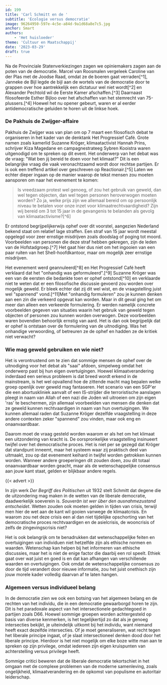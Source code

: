 ```yaml
---
id: 199
title: 'Carl Schmitt en de '
subtitle: 'Ecologie versus democratie'
image: 96264950-597e-4c5e-a84d-9a1d68a8e7c5.jpg
anchor: Smart
authors:
    - 'Het huisloeder'
theme: 'Cultuur en Maatschappij'
date: '2023-03-29'
draft: true
---
```


Na de Provinciale Statenverkiezingen zagen we opiniemakers zagen aan de poten van de democratie. Marcel van Roosmalen vergeleek Caroline van der Plas met de Joodse Raad, omdat ze de boeren gaat verraden[^1], Janneke de Bijl legde de bijl aan de wortels van de democratie door te grappen over hoe aantrekkelijk een dictatuur wel niet wordt[^2] en Alexander Pechtold wil de Eerste Kamer afschaffen.[^3] Daarnaast filosofeerde Esther Bijloo over het afschaffen van het stemrecht van 75-plussers.[^4] Hoewel het nu opener gebeurt, waren er al eerder antidemocratische geluiden te horen uit de linkse hoek. 

### De Pakhuis de Zwijger-affaire

Pakhuis de Zwijger was van plan om op 7 maart een filosofisch debat te organiseren in het kader van de denktank Het Progressief Café. Grote namen zoals kamerlid Suzanne Kröger, klimaatactivist Hannah Prins, schrijver Kiza Magedane en campagnestrateeg Sybren Kooistra waren uitgenodigd om te spreken op dit event. Het onderwerp van het debat was de vraag: "Wat ben jij bereid te doen voor het klimaat?" Dit is een belangrijke vraag die vaak veronachtzaamd wordt door rechtse partijen. Er is ook een treffend artikel over geschreven op Reactionair.[^5] Laten we echter dieper ingaan op de manier waarop de tekst mensen zou moeten aansporen om naar het evenement te komen:

> Is vreedzaam protest wel genoeg, of zou het gebruik van geweld, dan wel tegen objecten, dan wel tegen personen heroverwogen moeten worden? Zo ja, welke prijs zijn we allemaal bereid om op persoonlijk niveau te betalen voor onze inzet voor klimaatrechtvaardigheid? Zijn wij bereid om 3 tot 15 jaar in de gevangenis te belanden als gevolg van klimaatactivisme?[^6]

Er ontstond begrijpelijkerwijs ophef over dit voorstel, aangezien Nederland bekend staat om relatief lage straffen. Een straf van 15 jaar wordt meestal opgelegd voor zeer ernstige misdrijven zoals doodslag of poging tot moord. Voorbeelden van personen die deze straf hebben gekregen, zijn de leden van de Hofstadgroep.[^7] Het gaat hier dus niet om het ingooien van een paar ruiten van het Shell-hoofdkantoor, maar om mogelijk zeer ernstige misdrijven.

Het evenement werd geannuleerd[^8] en Het Progressief Café heeft verklaard dat het "onhandig was geformuleerd".[^9] Suzanne Kröger was een van de eersten die bedankte toen er ophef ontstond[^10] en verklaarde niet te weten dat er een filosofische discussie gevoerd zou worden over mogelijk geweld. Er bleek echter dat zij dit wel wist, en de vraagstelling juist wel "spannend" vond.[^11]Met "onhandig formuleren" zou je kunnen denken aan een zin die verkeerd opgevat kan worden. Maar in dit geval ging het om meer dan alleen een verkeerde formulering. Er werden namelijk concrete voorbeelden gegeven van situaties waarin het gebruik van geweld tegen objecten of personen zou kunnen worden overwogen. Deze voorbeelden waren bovendien behoorlijk ernstig van aard. Het is dan ook begrijpelijk dat er ophef is ontstaan over de formulering van de uitnodiging. Was het onhandige verwoording, of betreuren ze de ophef en hadden ze de kritiek niet verwacht?

### Wie mag geweld gebruiken en wie niet?

Het is verontrustend om te zien dat sommige mensen de ophef over de uitnodiging voor het debat als "saai" afdoen, simpelweg omdat het onderwerp past bij hun eigen overtuigingen. Hoewel klimaatverandering inderdaad een serieus probleem is dat breed wordt erkend in de mainstream, is het wel opvallend hoe de zittende macht mag bepalen welke groep openlijk over geweld mag fantaseren. Het scenario van een SGP'er die een abortuskliniek aanvalt of een IS-strijder die terroristische aanslagen pleegt in naam van Allah of een nazi die Joden wil uitroeien om zijn eigen 'ras' te beschermen, zijn allemaal voorbeelden van mensen die denken dat ze geweld kunnen rechtvaardigen in naam van hun overtuigingen. We kunnen allemaal raden dat Suzanne Kröger dezelfde vraagstelling in deze andere contexten zeker "spannend" zou vinden, maar ook eng en onaanvaardbaar. 

Daarom moet de vraag gesteld worden waarom er als het om het klimaat een uitzondering van kracht is. De oorspronkelijke vraagstelling insinueert twijfel over het democratische proces. Het is niet per se gezegd dat Kröger dat standpunt inneemt, maar het systeem waar zij praktisch deel van uitmaakt, zou op dat evenement keihard in twijfel worden getrokken kunnen worden. Wanneer andere groeperingen dit zouden doen, zou dit totaal onaanvaardbaar worden geacht, maar als de wetenschappelijke consensus aan jouw kant staat, gelden er blijkbaar andere regels.

{{< advert >}}

In zijn werk _Der Begriff des Politischen_ uit 1932 stelt Schmitt dat degene die de uitzondering mag maken in de wetten van de liberale democratie, daadwerkelijk soeverein is. _Souverän ist wer über den ausnahmezustand entscheidet_. Wetten zouden ook moeten gelden in tijden van crisis, terwijl men hier de wet aan de kant wil gooien vanwege de klimaatcrisis. En waarom zou net deze crisis een al dan niet tijdelijke opschorting van het democratische proces rechtvaardigen en de asielcrisis, de wooncrisis of zelfs de zingevingscrisis niet?

Het is ook belangrijk om te benadrukken dat wetenschappelijke feiten en overtuigingen van individuen niet hetzelfde zijn als ethische normen en waarden. Wetenschap kan helpen bij het informeren van ethische discussies, maar het is niet de enige factor die daarbij een rol speelt. Ethiek gaat over wat juist en goed is en dat kan afhangen van verschillende waarden en overtuigingen. Ook omdat de wetenschappelijke consensus zo door de tijd verandert door nieuwe informatie, zou het juist onethisch zijn jouw morele kader volledig daarvan af te laten hangen. 

### Algemeen versus individueel belang

In de democratie zien we ook een botsing van het algemeen belang en de rechten van het individu, die in een democratie gewaarborgd horen te zijn. Dit is het paradoxale aspect van het intersectionele gedachtegoed in partijen zoals D66. Hoewel sommige groepen worden achtergesteld op basis van diverse kenmerken, is het tegelijkertijd zo dat als je genoeg intersecties bekijkt, je uiteindelijk uitkomt bij het individu, want niemand heeft exact dezelfde intersecties. Of je moet generaliseren, wat recht tegen het liberale principe ingaat, of je slaat intersectioneel denken dood door het liberale principe. Hierdoor is het niet mogelijk om elke boze witte man aan te spreken op zijn privilege, omdat iedereen zijn eigen kruispunten van achterstelling versus privilege heeft. 

Sommige critici beweren dat de liberale democratie tekortschiet in het omgaan met de complexe problemen van de moderne samenleving, zoals ongelijkheid, klimaatverandering en de opkomst van populisme en autoritair leiderschap.
